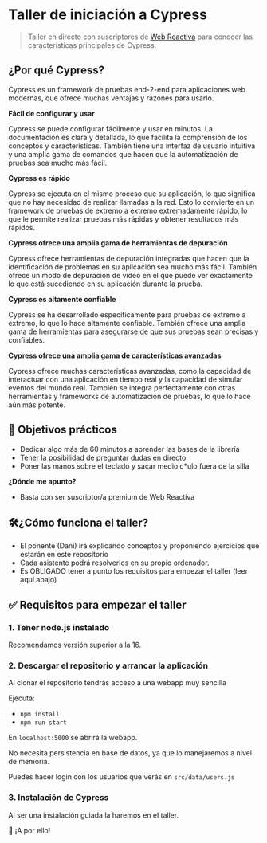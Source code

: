 # Taller de iniciación a Cypress

> Taller en directo con suscriptores de [Web Reactiva](https://webreactiva.com) para conocer las características principales de Cypress.


## ¿Por qué Cypress?

Cypress es un framework de pruebas end-2-end para aplicaciones web modernas, que ofrece muchas ventajas y razones para usarlo.

**Fácil de configurar y usar**

Cypress se puede configurar fácilmente y usar en minutos. La documentación es clara y detallada, lo que facilita la comprensión de los conceptos y características. También tiene una interfaz de usuario intuitiva y una amplia gama de comandos que hacen que la automatización de pruebas sea mucho más fácil.

**Cypress es rápido**

Cypress se ejecuta en el mismo proceso que su aplicación, lo que significa que no hay necesidad de realizar llamadas a la red. Esto lo convierte en un framework de pruebas de extremo a extremo extremadamente rápido, lo que le permite realizar pruebas más rápidas y obtener resultados más rápidos.

**Cypress ofrece una amplia gama de herramientas de depuración**

Cypress ofrece herramientas de depuración integradas que hacen que la identificación de problemas en su aplicación sea mucho más fácil. También ofrece un modo de depuración de video en el que puede ver exactamente lo que está sucediendo en su aplicación durante la prueba.

**Cypress es altamente confiable**

Cypress se ha desarrollado específicamente para pruebas de extremo a extremo, lo que lo hace altamente confiable. También ofrece una amplia gama de herramientas para asegurarse de que sus pruebas sean precisas y confiables.

**Cypress ofrece una amplia gama de características avanzadas**

Cypress ofrece muchas características avanzadas, como la capacidad de interactuar con una aplicación en tiempo real y la capacidad de simular eventos del mundo real. También se integra perfectamente con otras herramientas y frameworks de automatización de pruebas, lo que lo hace aún más potente.

## 🔎 Objetivos prácticos
- Dedicar algo más de 60 minutos a aprender las bases de la librería
- Tener la posibilidad de preguntar dudas en directo
- Poner las manos sobre el teclado y sacar medio c\*ulo fuera de la silla

**¿Dónde me apunto?**
- Basta con ser suscriptor/a premium de Web Reactiva


## 🛠¿Cómo funciona el taller?

- El ponente (Dani) irá explicando conceptos y proponiendo ejercicios que estarán en este repositorio
- Cada asistente podrá resolverlos en su propio ordenador.
- Es OBLIGADO tener a punto los requisitos para empezar el taller (leer aquí abajo)


## ✅ Requisitos para empezar el taller

### 1. Tener node.js instalado

Recomendamos versión superior a la 16.

### 2. Descargar el repositorio y arrancar la aplicación

Al clonar el repositorio tendrás acceso a una webapp muy sencilla

Ejecuta:
- `npm install`
- `npm run start`

En `localhost:5000` se abrirá la webapp.

No necesita persistencia en base de datos, ya que lo manejaremos a nivel de memoria.

Puedes hacer login con los usuarios que verás en `src/data/users.js`

### 3. Instalación de Cypress

Al ser una instalación guiada la haremos en el taller.

💪 ¡A por ello!